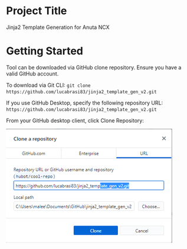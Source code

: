 # Project Title
Jinja2 Template Generation for Anuta NCX

# Getting Started
Tool can be downloaded via GitHub clone repository. Ensure you have a valid GitHub account.

To download via Git CLI: ```git clone https://github.com/lucabrasi83/jinja2_template_gen_v2.git```

If you use GitHub Desktop, specify the following repository URL: ```https://github.com/lucabrasi83/jinja2_template_gen_v2.git```

From your GitHub desktop client, click Clone Repository:

![Alt text](https://raw.githubusercontent.com/lucabrasi83/jinja2_template_gen_v2/master/doc_screenshots/github_gui_clone.png "Click Clone Respository")

